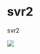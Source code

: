 svr2
====

svr2

<img src="https://www.codeship.io/projects/588f08b0-fc4c-0130-8453-062c70eae216/status"/>
